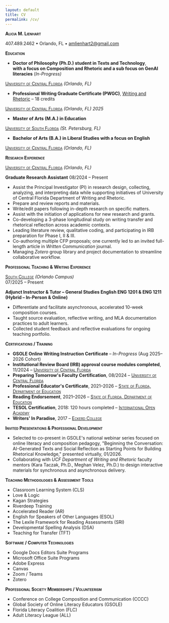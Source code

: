 ```yaml
---
layout: default
title: CV
permalink: /cv/
---
```


**<span class="smallcaps">Alicia M. Lienhart</span>**

407.489.2462 • Orlando, FL • amlienhart2@gmail.com

**<span class="smallcaps">Education</span>**

- **Doctor of Philosophy (Ph.D.) student in Texts and Technology**,  
  **with a focus on Composition and Rhetoric and a sub focus on GenAI literacies** (*In-Progress)*  

[<span class="smallcaps">University of Central Florida</span>](https://www.ucf.edu) *(Orlando, FL)*

- **Professional Writing Graduate Certificate (PWGC)**, [Writing and Rhetoric](https://www.ucf.edu/academics/programs/professional-writing-graduate-certificate/) – 18 credits  

[<span class="smallcaps">University of Central Florida</span>](https://www.ucf.edu) *(Orlando, FL) 2025*

- **Master of Arts (M.A.) in Education**  

[<span class="smallcaps">University of South Florida</span>](https://www.usf.edu) *(St. Petersburg, FL)*

- **Bachelor of Arts (B.A.) in Liberal Studies with a focus on English**  

[<span class="smallcaps">University of Central Florida</span>](https://www.ucf.edu) *(Orlando, FL)*

**<span class="smallcaps">Research Experience</span>**

[<span class="smallcaps">University of Central Florida</span>](https://www.ucf.edu) *(Orlando, FL)*  

**Graduate Research Assistant** 08/2024 – Present

- Assist the Principal Investigator (PI) in research design, collecting, analyzing, and interpreting data while supporting initiatives of University of Central Florida Department of Writing and Rhetoric.
- Prepare and review reports and materials.
- Write/edit papers following in-depth research on specific matters.
- Assist with the initiation of applications for new research and grants.
- Co-developing a 3-phase longitudinal study on writing transfer and rhetorical reflection across academic contexts.
- Leading literature review, qualitative coding, and participating in IRB preparation for Phase I, II & III.
- Co-authoring multiple CFP proposals; one currently led to an invited full-length article in *Written Communication* journal.
- Managing *Zotero* group library and project documentation to streamline collaborative workflow.

**<span class="smallcaps">Professional Teaching & Writing Experience</span>**

[<span class="smallcaps">South College</span>](https://www.southuniversity.edu) *(Orlando Campus)*  
07/2025 – Present

**Adjunct Instructor & Tutor – General Studies English ENG 1201 & ENG 1211 (Hybrid – In-Person & Online)**

- Differentiate and facilitate asynchronous, accelerated 10-week composition courses.
- Taught source evaluation, reflective writing, and MLA documentation practices to adult learners.
- Collected student feedback and reflective evaluations for ongoing teaching portfolio.

**<span class="smallcaps">Certifications / Training</span>**

- **GSOLE Online Writing Instruction Certificate** – *In-Progress* (Aug 2025–2026 Cohort)
- **Institutional Review Board (IRB) approval course modules completed**, 11/2024 – [<span class="smallcaps">University of Central Florida</span>](https://www.ucf.edu)
- **Preparing Tomorrow's Faculty Certification**, 08/2024 – [<span class="smallcaps">University of Central Florida</span>](https://www.ucf.edu)
- **Professional Educator's Certificate**, 2021–2026 – [<span class="smallcaps">State of Florida, Department of Education</span>](https://www.fldoe.org)
- **Reading Endorsement**, 2021–2026 – [<span class="smallcaps">State of Florida, Department of Education</span>](https://www.fldoe.org)
- **TESOL Certification**, 2018: 120 hours completed – [<span class="smallcaps">International Open Academy</span>](https://www.internationalopenacademy.com)
- **Writers' In Paradise**, 2017 – [<span class="smallcaps">Eckerd College</span>](https://www.eckerd.edu)

**<span class="smallcaps">Invited Presentations & Professional Development</span>**

- Selected to co-present in GSOLE's national webinar series focused on online literacy and composition pedagogy, "Beginning the Conversation: AI-Generated Texts and Social Reflection as Starting Points for Building Rhetorical Knowledge," presented virtually, 01/2026.
- Collaborating with *UCF Department of Writing and Rhetoric* faculty mentors (Kara Taczak, Ph.D., Meghan Velez, Ph.D.) to design interactive materials for synchronous and asynchronous delivery.

**<span class="smallcaps">Teaching Methodologies & Assessment Tools</span>**

- Classroom Learning System (CLS)
- Love & Logic
- Kagan Strategies
- Riverdeep Training
- Accelerated Reader (AR)
- English for Speakers of Other Languages (ESOL)
- The Lexile Framework for Reading Assessments (SRI)
- Developmental Spelling Analysis (DSA)
- Teaching for Transfer (TFT)

**<span class="smallcaps">Software / Computer Technologies</span>**

- Google Docs Editors Suite Programs
- Microsoft Office Suite Programs
- Adobe Express
- Canvas
- Zoom / Teams
- Zotero

**<span class="smallcaps">Professional Society Memberships / Volunteerism</span>**

- Conference on College Composition and Communication (CCCC)
- Global Society of Online Literacy Educators (GSOLE)
- Florida Literacy Coalition (FLC)
- Adult Literacy League (ALL)
